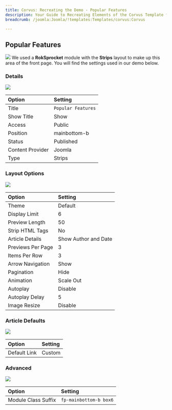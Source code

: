 ```yaml
---
title: Corvus: Recreating the Demo - Popular Features
description: Your Guide to Recreating Elements of the Corvus Template for Joomla
breadcrumb: /joomla:Joomla/!templates:Templates/corvus:Corvus

---
```


Popular Features
-----
![][demo]
We used a **RokSprocket** module with the **Strips** layout to make up this area of the front page. You will find the settings used in our demo below.

### Details
![][demo2]

| Option           | Setting            |  
| :--------------- | :----------------- |  
| Title            | `Popular Features` |  
| Show Title       | Show               |  
| Access           | Public             |  
| Position         | mainbottom-b       |  
| Status           | Published          |  
| Content Provider | Joomla             |  
| Type             | Strips             |  

### Layout Options
![][demo3]

| Option            | Setting              |  
| :---------------- | :------------------- |  
| Theme             | Default              |  
| Display Limit     | 6                    |  
| Preview Length    | 50                   |  
| Strip HTML Tags   | No                   |  
| Article Details   | Show Author and Date |  
| Previews Per Page | 3                    |  
| Items Per Row     | 3                    |  
| Arrow Navigation  | Show                 |  
| Pagination        | Hide                 |  
| Animation         | Scale Out            |  
| Autoplay          | Disable              |  
| Autoplay Delay    | 5                    |  
| Image Resize      | Disable              |  

### Article Defaults
![][demo4]

| Option        | Setting |  
| :------------ | :------ |  
| Default Link  | Custom  |

### Advanced
![][demo5]

| Option              | Setting                 |  
| :------------------ | :---------------------- |  
| Module Class Suffix | `fp-mainbottom-b box6` |

[demo]: assets/demo_6.jpeg
[demo2]: assets/features_1.jpeg
[demo3]: assets/features_2.jpeg
[demo4]: assets/features_3.jpeg
[demo5]: assets/features_4.jpeg